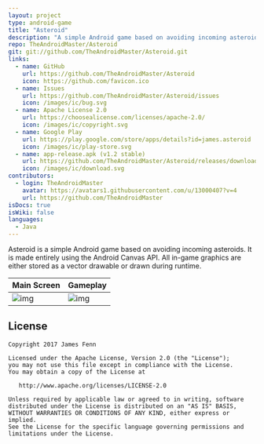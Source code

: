 ```yaml
---
layout: project
type: android-game
title: "Asteroid"
description: "A simple Android game based on avoiding incoming asteroids"
repo: TheAndroidMaster/Asteroid
git: git://github.com/TheAndroidMaster/Asteroid.git
links:
  - name: GitHub
    url: https://github.com/TheAndroidMaster/Asteroid
    icon: https://github.com/favicon.ico
  - name: Issues
    url: https://github.com/TheAndroidMaster/Asteroid/issues
    icon: /images/ic/bug.svg
  - name: Apache License 2.0
    url: https://choosealicense.com/licenses/apache-2.0/
    icon: /images/ic/copyright.svg
  - name: Google Play
    url: https://play.google.com/store/apps/details?id=james.asteroid
    icon: /images/ic/play-store.svg
  - name: app-release.apk (v1.2 stable)
    url: https://github.com/TheAndroidMaster/Asteroid/releases/download/v1.2/app-release.apk
    icon: /images/ic/download.svg
contributors:
  - login: TheAndroidMaster
    avatar: https://avatars1.githubusercontent.com/u/13000407?v=4
    url: https://github.com/TheAndroidMaster
isDocs: true
isWiki: false
languages:
  - Java
---
```


Asteroid is a simple Android game based on avoiding incoming asteroids. It is made entirely using the Android Canvas API. All in-game graphics are either stored as a vector drawable or drawn during runtime.

|Main Screen|Gameplay|
|--------|--------|
|![img](https://theandroidmaster.github.io/apps/asteroid/images/main.png)|![img](https://theandroidmaster.github.io/apps/asteroid/images/gameplay.png)|

## License

```
Copyright 2017 James Fenn

Licensed under the Apache License, Version 2.0 (the "License");
you may not use this file except in compliance with the License.
You may obtain a copy of the License at

   http://www.apache.org/licenses/LICENSE-2.0

Unless required by applicable law or agreed to in writing, software
distributed under the License is distributed on an "AS IS" BASIS,
WITHOUT WARRANTIES OR CONDITIONS OF ANY KIND, either express or implied.
See the License for the specific language governing permissions and
limitations under the License.
```
